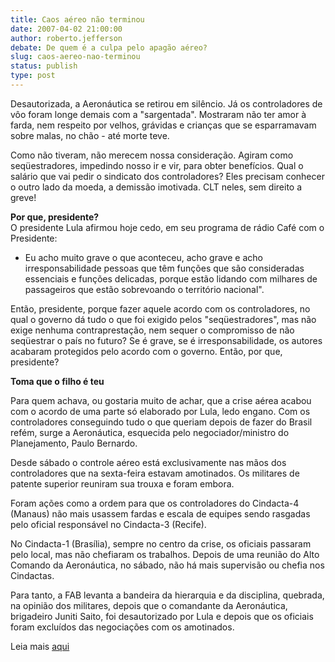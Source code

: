 ```yaml
---
title: Caos aéreo não terminou
date: 2007-04-02 21:00:00
author: roberto.jefferson
debate: De quem é a culpa pelo apagão aéreo?
slug: caos-aereo-nao-terminou
status: publish 
type: post
---
```


  
Desautorizada, a Aeronáutica se retirou em silêncio. Já os controladores de vôo foram longe demais com a "sargentada". Mostraram não ter amor à farda, nem respeito por velhos, grávidas e crianças que se esparramavam sobre malas, no chão - até morte teve.  
  
Como não tiveram, não merecem nossa consideração. Agiram como seqüestradores, impedindo nosso ir e vir, para obter benefícios. Qual o salário que vai pedir o sindicato dos controladores? Eles precisam conhecer o outro lado da moeda, a demissão imotivada. CLT neles, sem direito a greve!  
  
**Por que, presidente?**  
O presidente Lula afirmou hoje cedo, em seu programa de rádio Café com o Presidente:  
  
- Eu acho muito grave o que aconteceu, acho grave e acho irresponsabilidade pessoas que têm funções que são consideradas essenciais e funções delicadas, porque estão lidando com milhares de passageiros que estão sobrevoando o território nacional".  
  
Então, presidente, porque fazer aquele acordo com os controladores, no qual o governo dá tudo o que foi exigido pelos "seqüestradores", mas não exige nenhuma contraprestação, nem sequer o compromisso de não seqüestrar o país no futuro? Se é grave, se é irresponsabilidade, os autores acabaram protegidos pelo acordo com o governo. Então, por que, presidente?  
  
**Toma que o filho é teu**  
  
Para quem achava, ou gostaria muito de achar, que a crise aérea acabou com o acordo de uma parte só elaborado por Lula, ledo engano. Com os controladores conseguindo tudo o que queriam depois de fazer do Brasil refém, surge a Aeronáutica, esquecida pelo negociador/ministro do Planejamento, Paulo Bernardo.  
  
Desde sábado o controle aéreo está exclusivamente nas mãos dos controladores que na sexta-feira estavam amotinados. Os militares de patente superior reuniram sua trouxa e foram embora.  
  
Foram ações como a ordem para que os controladores do Cindacta-4 (Manaus) não mais usassem fardas e escala de equipes sendo rasgadas pelo oficial responsável no Cindacta-3 (Recife).   
  
No Cindacta-1 (Brasília), sempre no centro da crise, os oficiais passaram pelo local, mas não chefiaram os trabalhos. Depois de uma reunião do Alto Comando da Aeronáutica, no sábado, não há mais supervisão ou chefia nos Cindactas.  
  
Para tanto, a FAB levanta a bandeira da hierarquia e da disciplina, quebrada, na opinião dos militares, depois que o comandante da Aeronáutica, brigadeiro Juniti Saito, foi desautorizado por Lula e depois que os oficiais foram excluídos das negociações com os amotinados.  
  
Leia mais [aqui](http://blogdojefferson.com/index.aspx)
